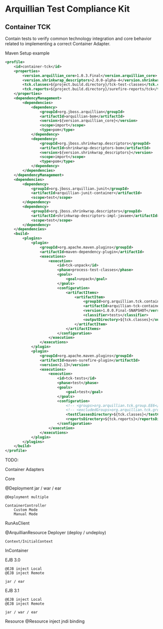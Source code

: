 Arquillian Test Compliance Kit
==============================

Container TCK
-------------

Contain tests to verify common technology integration and core behavior related to implementing a correct Container Adapter.

Maven Setup example

```xml
<profile>
    <id>container-tck</id>
    <properties>
        <version.arquillian_core>1.0.3.Final</version.arquillian_core>
        <version.shrinkwrap_descriptors>2.0.0-alpha-4</version.shrinkwrap_descriptors>
        <tck.classes>${project.build.directory}/tck-test-classes</tck.classes>
        <tck.reports>${project.build.directory}/surefire-reports/tck</tck.reports>
    </properties>
    <dependencyManagement>
        <dependencies>
            <dependency>
                <groupId>org.jboss.arquillian</groupId>
                <artifactId>arquillian-bom</artifactId>
                <version>${version.arquillian_core}</version>
                <scope>import</scope>
                <type>pom</type>
            </dependency>
            <dependency>
                <groupId>org.jboss.shrinkwrap.descriptors</groupId>
                <artifactId>shrinkwrap-descriptors-bom</artifactId>
                <version>${version.shrinkwrap_descriptors}</version>
                <scope>import</scope>
                <type>pom</type>
            </dependency>
        </dependencies>
    </dependencyManagement>
    <dependencies>
        <dependency>
            <groupId>org.jboss.arquillian.junit</groupId>
            <artifactId>arquillian-junit-container</artifactId>
            <scope>test</scope>
        </dependency>
        <dependency>
            <groupId>org.jboss.shrinkwrap.descriptors</groupId>
            <artifactId>shrinkwrap-descriptors-impl-javaee</artifactId>
            <scope>test</scope>
        </dependency>
    </dependencies>
    <build>
        <plugins>
            <plugin>
                <groupId>org.apache.maven.plugins</groupId>
                <artifactId>maven-dependency-plugin</artifactId>
                <executions>
                    <execution>
                        <id>tck-unpack</id>
                        <phase>process-test-classes</phase>
                        <goals>
                            <goal>unpack</goal>
                        </goals>
                        <configuration>
                            <artifactItems>
                                <artifactItem>
                                    <groupId>org.arquillian.tck.container</groupId>
                                    <artifactId>arquillian-tck-container</artifactId>
                                    <version>1.0.0.Final-SNAPSHOT</version>
                                    <classifier>tests</classifier>
                                    <outputDirectory>${tck.classes}</outputDirectory>
                                </artifactItem>
                            </artifactItems>
                        </configuration>
                    </execution>
                </executions>
            </plugin>
            <plugin>
                <groupId>org.apache.maven.plugins</groupId>
                <artifactId>maven-surefire-plugin</artifactId>
                <version>2.13</version>
                <executions>
                    <execution>
                        <id>tck-tests</id>
                        <phase>test</phase>
                        <goals>
                            <goal>test</goal>
                        </goals>
                        <configuration>
                            <!-- <groups>org.arquillian.tck.group.EE6</groups> -->
                            <!-- <excludedGroups>org.arquillian.tck.group.EE5</excludedGroups> -->
                            <testClassesDirectory>${tck.classes}</testClassesDirectory>
                            <reportsDirectory>${tck.reports}</reportsDirectory>
                        </configuration>
                    </execution>
                </executions>
            </plugin>
        </plugins>
    </build>
</profile>
```


TODO: 

Container Adapters

Core

  @Deployment
		jar / war / ear
		
	@Deployment multiple
	
	ContainerController
		Custom Mode
		Manual Mode	

	

RunAsClient

@ArquillianResource
	Deployer (deploy / undeploy)
	
	Context/InitialContext


InContainer

EJB 3.0

	@EJB inject Local
	@EJB inject Remote
		
	jar / ear
	
EJB 3.1

	@EJB inject Local
	@EJB inject Remote
		
	jar / war / ear

Resource
	@Resource inject jndi binding
	
